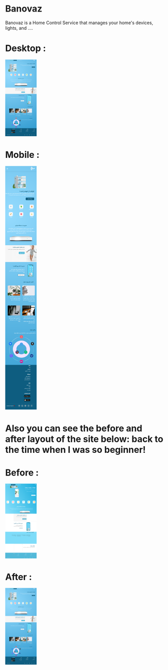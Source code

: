 # Banovaz
Banovaz is a Home Control Service that manages your home's devices, lights, and ....

# Desktop : 
<img
  src="/assets/images/after-desktop.png"
  alt="Alt text"
  title="Optional title"
  style="display: inline-block; margin: 0 auto; max-width: 100px">
<br>
# Mobile : 
<img
  src="/assets/images/after-mobile.png"
  alt="Alt text"
  title="Optional title"
  style="display: inline-block; margin: 0 auto; max-width: 100px">

 # Also you can see the before and after layout of the site below:  back to the time when I was so beginner!
 # Before : 

<img
  src="/assets/images/before-desktop.png"
  alt="Alt text"
  title="Optional title"
  style="display: inline-block; margin: 0 auto; max-width: 100px">
  
 # After :
 
 <img
  src="/assets/images/after-desktop.png"
  alt="Alt text"
  title="Optional title"
  style="display: inline-block; margin: 0 auto; max-width: 100px">
 

